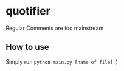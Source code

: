 # quotifier
Regular Comments are too mainstream

## How to use

Simply run `python main.py [name of file]` :)
